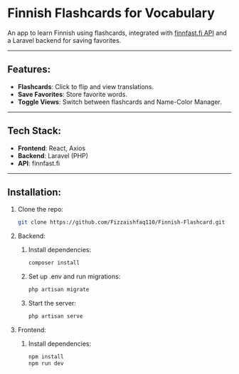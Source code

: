 # Finnish Flashcards for Vocabulary

An app to learn Finnish using flashcards, integrated with [finnfast.fi API](https://finnfast.fi/api-docs) and a Laravel backend for saving favorites.

---

## Features:
- **Flashcards**: Click to flip and view translations.
- **Save Favorites**: Store favorite words.
- **Toggle Views**: Switch between flashcards and Name-Color Manager.

---

## Tech Stack:
- **Frontend**: React, Axios
- **Backend**: Laravel (PHP)
- **API**: finnfast.fi

---

## Installation:

1. Clone the repo:

   ```bash
   git clone https://github.com/Fizzaishfaq110/Finnish-Flashcard.git
   ```
2. Backend:

    1. Install dependencies:

        ```bash
        composer install
        ```

    2. Set up .env and run migrations:

        ```bash
        php artisan migrate
        ```

    3. Start the server:

        ```bash
        php artisan serve
        ```

3. Frontend:

    1. Install dependencies:

        ```bash
        npm install
        npm run dev
        ```

